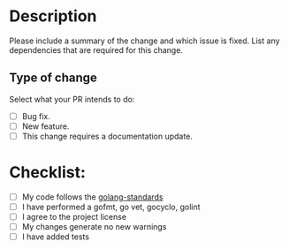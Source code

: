 # Description

Please include a summary of the change and which issue is fixed. List any dependencies that are required for this change.

## Type of change

Select what your PR intends to do: 

- [ ] Bug fix.
- [ ] New feature.
- [ ] This change requires a documentation update.

# Checklist:

- [ ] My code follows the [golang-standards](https://github.com/golang-standards/project-layout)
- [ ] I have performed a gofmt, go vet, gocyclo, golint
- [ ] I agree to the project license
- [ ] My changes generate no new warnings
- [ ] I have added tests 
